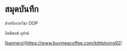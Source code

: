 


# สมุดบันทึก

สำหรับรายวิชา OOP

กิตติพงษ์ อุส่าห์

[[banners](https://github.com/axyratio/axyratio.github.io/assets/159877997/5e9cda05-f772-405b-9544-909b772fb8d4)](https://www.buymeacoffee.com/kittiphong92)


